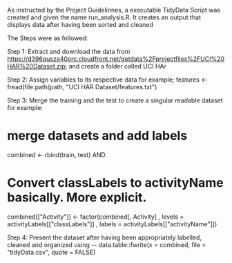As instructed by the Project Guidelinnes, a executable TidyData Script was created and given the name run_analysis.R. It creates an output that displays data after having been sorted and cleaned

The Steps were as followed:

Step 1:
Extract and download the data from https://d396qusza40orc.cloudfront.net/getdata%2Fprojectfiles%2FUCI%20HAR%20Dataset.zip; and create a folder called UCI HAr

Step 2:
Assign variables to its respective data for example;
features <- fread(file.path(path, "UCI HAR Dataset/features.txt")

Step 3:
Merge the training and the test to create a singular readable dataset for example:
# merge datasets and add labels
combined <- rbind(train, test)
AND
# Convert classLabels to activityName basically. More explicit. 
combined[["Activity"]] <- factor(combined[, Activity]
                                 , levels = activityLabels[["classLabels"]]
                                 , labels = activityLabels[["activityName"]])

Step 4:
Present the dataset after having been appropriately labelled, cleaned and organized using --
data.table::fwrite(x = combined, file = "tidyData.csv", quote = FALSE)
